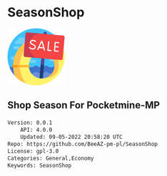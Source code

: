 # SeasonShop
<img src="https://raw.githubusercontent.com/BeeAZ-pm-pl/SeasonShop/c8b4fae58fe9f9ab212d2e49eb67a15395580c53/icon.png" width="128" height="128" />

## Shop Season For Pocketmine-MP
```properties
Version: 0.0.1
    API: 4.0.0
    Updated: 09-05-2022 20:58:20 UTC
Repo: https://github.com/BeeAZ-pm-pl/SeasonShop
License: gpl-3.0
Categories: General,Economy
Keywords: SeasonShop
```